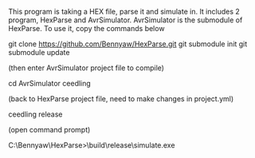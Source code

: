 This program is taking a HEX file, parse it and simulate in.
It includes 2 program, HexParse and AvrSimulator.
AvrSimulator is the submodule of HexParse.
To use it, copy the commands below

git clone https://github.com/Bennyaw/HexParse.git
git submodule init
git submodule update

(then enter AvrSimulator project file to compile)

cd AvrSimulator
ceedling

(back to HexParse project file, need to make changes in project.yml)

ceedling release

(open command prompt)

C:\Bennyaw\HexParse>\build\release\simulate.exe
